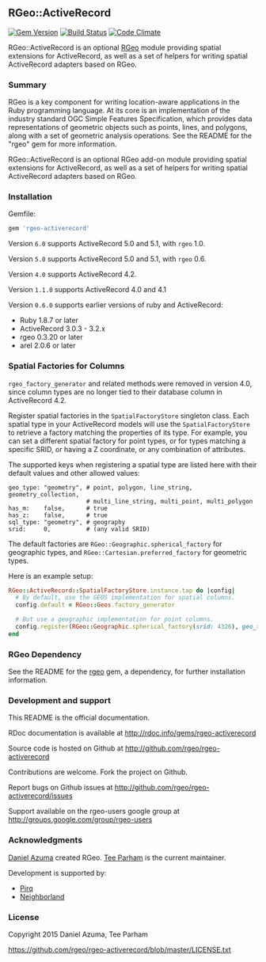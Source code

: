 ## RGeo::ActiveRecord

[![Gem Version](https://badge.fury.io/rb/rgeo-activerecord.svg)](http://badge.fury.io/rb/rgeo-activerecord)
[![Build Status](https://travis-ci.org/rgeo/rgeo-activerecord.svg?branch=master)](https://travis-ci.org/rgeo/rgeo-activerecord)
[![Code Climate](https://codeclimate.com/github/rgeo/rgeo-activerecord.png)](https://codeclimate.com/github/rgeo/rgeo-activerecord)

RGeo::ActiveRecord is an optional [RGeo](http://github.com/dazuma/rgeo) module
providing spatial extensions for ActiveRecord, as well as a set of helpers for
writing spatial ActiveRecord adapters based on RGeo.

### Summary

RGeo is a key component for writing location-aware applications in the Ruby
programming language. At its core is an implementation of the industry
standard OGC Simple Features Specification, which provides data
representations of geometric objects such as points, lines, and polygons,
along with a set of geometric analysis operations. See the README for the
"rgeo" gem for more information.

RGeo::ActiveRecord is an optional RGeo add-on module providing spatial
extensions for ActiveRecord, as well as a set of helpers for writing spatial
ActiveRecord adapters based on RGeo.

### Installation

Gemfile:

```ruby
gem 'rgeo-activerecord'
```

Version `6.0` supports ActiveRecord 5.0 and 5.1, with `rgeo` 1.0.

Version `5.0` supports ActiveRecord 5.0 and 5.1, with `rgeo` 0.6.

Version `4.0` supports ActiveRecord 4.2.

Version `1.1.0` supports ActiveRecord 4.0 and 4.1

Version `0.6.0` supports earlier versions of ruby and ActiveRecord:

* Ruby 1.8.7 or later
* ActiveRecord 3.0.3 - 3.2.x
* rgeo 0.3.20 or later
* arel 2.0.6 or later

### Spatial Factories for Columns

`rgeo_factory_generator` and related methods were removed in version 4.0, since column types
are no longer tied to their database column in ActiveRecord 4.2.

Register spatial factories in the `SpatialFactoryStore` singleton class. Each spatial type
in your ActiveRecord models will use the `SpatialFactoryStore` to retrieve
a factory matching the properties of its type. For example, you can set a different
spatial factory for point types, or for types matching a specific SRID, or having
a Z coordinate, or any combination of attributes.

The supported keys when registering a spatial type are listed here with their default values
and other allowed values:

```
geo_type: "geometry", # point, polygon, line_string, geometry_collection, 
                      # multi_line_string, multi_point, multi_polygon
has_m:    false,      # true
has_z:    false,      # true
sql_type: "geometry", # geography
srid:     0,          # (any valid SRID)
```

The default factories are `RGeo::Geographic.spherical_factory` for 
geographic types, and `RGeo::Cartesian.preferred_factory` for geometric types.

Here is an example setup:

```ruby
RGeo::ActiveRecord::SpatialFactoryStore.instance.tap do |config|
  # By default, use the GEOS implementation for spatial columns.
  config.default = RGeo::Geos.factory_generator

  # But use a geographic implementation for point columns.
  config.register(RGeo::Geographic.spherical_factory(srid: 4326), geo_type: "point")
end
```

### RGeo Dependency

See the README for the [rgeo](https://github.com/rgeo/rgeo) gem, a dependency, for further
installation information.

### Development and support

This README is the official documentation.

RDoc documentation is available at http://rdoc.info/gems/rgeo-activerecord

Source code is hosted on Github at http://github.com/rgeo/rgeo-activerecord

Contributions are welcome. Fork the project on Github.

Report bugs on Github issues at
http://github.com/rgeo/rgeo-activerecord/issues

Support available on the rgeo-users google group at
http://groups.google.com/group/rgeo-users

### Acknowledgments

[Daniel Azuma](http://www.daniel-azuma.com) created RGeo.
[Tee Parham](http://twitter.com/teeparham) is the current maintainer.

Development is supported by:

* [Pirq](http://pirq.com)
* [Neighborland](https://neighborland.com)

### License

Copyright 2015 Daniel Azuma, Tee Parham

https://github.com/rgeo/rgeo-activerecord/blob/master/LICENSE.txt
